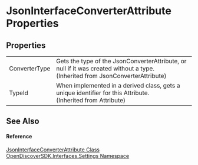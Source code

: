 # JsonInterfaceConverterAttribute Properties




## Properties
<table>
<tr>
<td>ConverterType</td>
<td>Gets the type of the JsonConverterAttribute, or null if it was created without a type.<br />(Inherited from JsonConverterAttribute)</td></tr>
<tr>
<td>TypeId</td>
<td>When implemented in a derived class, gets a unique identifier for this Attribute.<br />(Inherited from Attribute)</td></tr>
</table>

## See Also


#### Reference
<a href="dab0b672-8f12-7a96-c1d7-b43cf3567819">JsonInterfaceConverterAttribute Class</a>  
<a href="a1516a26-c3bc-5b32-80d1-92d32506d831">OpenDiscoverSDK.Interfaces.Settings Namespace</a>  
